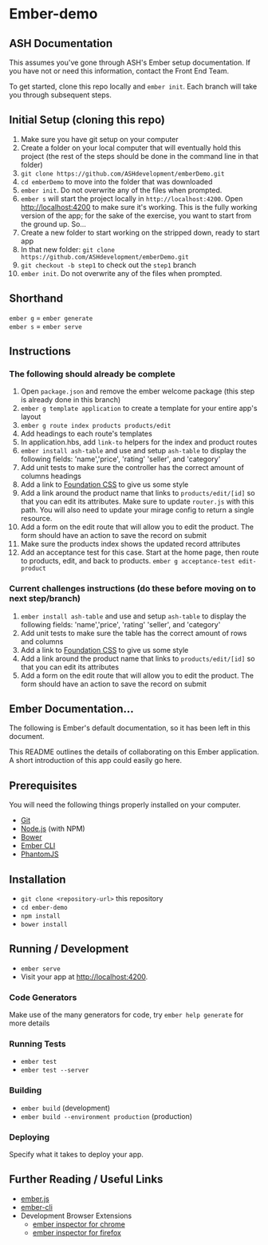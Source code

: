 # Ember-demo

## ASH Documentation
This assumes you've gone through ASH's Ember setup documentation. If you have not or need this information, contact the Front End Team.

To get started, clone this repo locally and `ember init`. Each branch will take you through subsequent steps.

## Initial Setup (cloning this repo)
1. Make sure you have git setup on your computer
1. Create a folder on your local computer that will eventually hold this project (the rest of the steps should be done in the command line in that folder)
1. `git clone https://github.com/ASHdevelopment/emberDemo.git`
1. `cd emberDemo` to move into the folder that was downloaded
1. `ember init`. Do not overwrite any of the files when prompted.
1. `ember s` will start the project locally in `http://localhost:4200`. Open [http://localhost:4200](http://localhost:4200) to make sure it's working. This is the fully working version of the app; for the sake of the exercise, you want to start from the ground up. So...
1. Create a new folder to start working on the stripped down, ready to start app
1. In that new folder: `git clone https://github.com/ASHdevelopment/emberDemo.git`
1. `git checkout -b step1` to check out the `step1` branch
1. `ember init`.  Do not overwrite any of the files when prompted.

## Shorthand
`ember g` = `ember generate`  
`ember s` = `ember serve`

## Instructions
### The following should already be complete
1. Open `package.json` and remove the ember welcome package (this step is already done in this branch)
1. `ember g template application` to create a template for your entire app's layout
1. `ember g route index products products/edit`
1. Add headings to each route's templates
1. In application.hbs, add `link-to` helpers for the index and product routes
1. `ember install ash-table` and use and setup `ash-table` to display the following fields: 'name','price', 'rating' 'seller', and 'category'
1. Add unit tests to make sure the controller has the correct amount of columns headings
1. Add a link to [Foundation CSS](https://cdnjs.cloudflare.com/ajax/libs/foundation/6.3.1/css/foundation.css) to give us some style
1. Add a link around the product name that links to `products/edit/[id]` so that you can edit its attributes. Make sure to update `router.js` with this path. You will also need to update your mirage config to return a single resource.
1. Add a form on the edit route that will allow you to edit the product. The form should have an action to save the record on submit
1. Make sure the products index shows the updated record attributes
1. Add an acceptance test for this case. Start at the home page, then route to products, edit, and back to products. `ember g acceptance-test edit-product`


### Current challenges instructions (do these before moving on to next step/branch)
1. `ember install ash-table` and use and setup `ash-table` to display the following fields: 'name','price', 'rating' 'seller', and 'category'
1. Add unit tests to make sure the table has the correct amount of rows and columns
1. Add a link to [Foundation CSS](https://cdnjs.cloudflare.com/ajax/libs/foundation/6.3.1/css/foundation.css) to give us some style
1. Add a link around the product name that links to `products/edit/[id]` so that you can edit its attributes
1. Add a form on the edit route that will allow you to edit the product. The form should have an action to save the record on submit


## Ember Documentation...
The following is Ember's default documentation, so it has been left in this document.

This README outlines the details of collaborating on this Ember application.
A short introduction of this app could easily go here.

## Prerequisites

You will need the following things properly installed on your computer.

* [Git](http://git-scm.com/)
* [Node.js](http://nodejs.org/) (with NPM)
* [Bower](http://bower.io/)
* [Ember CLI](http://ember-cli.com/)
* [PhantomJS](http://phantomjs.org/)

## Installation

* `git clone <repository-url>` this repository
* `cd ember-demo`
* `npm install`
* `bower install`

## Running / Development

* `ember serve`
* Visit your app at [http://localhost:4200](http://localhost:4200).

### Code Generators

Make use of the many generators for code, try `ember help generate` for more details

### Running Tests

* `ember test`
* `ember test --server`

### Building

* `ember build` (development)
* `ember build --environment production` (production)

### Deploying

Specify what it takes to deploy your app.

## Further Reading / Useful Links

* [ember.js](http://emberjs.com/)
* [ember-cli](http://ember-cli.com/)
* Development Browser Extensions
  * [ember inspector for chrome](https://chrome.google.com/webstore/detail/ember-inspector/bmdblncegkenkacieihfhpjfppoconhi)
  * [ember inspector for firefox](https://addons.mozilla.org/en-US/firefox/addon/ember-inspector/)
